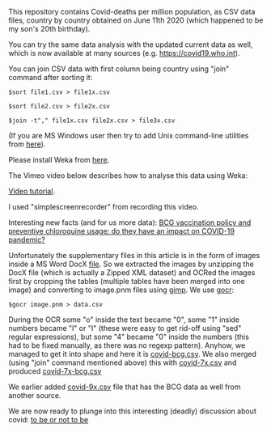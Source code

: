 This repository contains Covid-deaths per million population, as CSV data files, country by country obtained on June 11th 2020 (which happened to be my son's 20th birthday).

You can try the same data analysis with the updated current data as well, which is now available at many sources (e.g. https://covid19.who.int).

You can join CSV data with first column being country using "join" command after sorting it:

<code>$sort file1.csv > file1x.csv</code>

<code>$sort file2.csv > file2x.csv</code>

<code>$join -t"," file1x.csv file2x.csv > file3x.csv</code>

(If you are MS Windows user then try to add Unix command-line utilities from [here](https://sourceforge.net/projects/unxutils/files/unxutils/current/UnxUtils.zip)).

Please install Weka from [here](https://waikato.github.io/weka-wiki/downloading_weka/#windows_1).


The Vimeo video below describes how to analyse this data using Weka:

[Video tutorial](https://vimeo.com/433089942).

I used "simplescreenrecorder" from recording this video.

Interesting new facts (and for us more data):
[BCG vaccination policy and preventive chloroquine usage: do they have an impact on COVID-19 pandemic?](https://www.nature.com/articles/s41419-020-2720-9)

Unfortunately the supplementary files in this article is in the form of images inside a MS Word DocX [file](https://static-content.springer.com/esm/art%3A10.1038%2Fs41419-020-2720-9/MediaObjects/41419_2020_2720_MOESM1_ESM.docx).
So we extracted the images by unzipping the DocX file (which is actually a Zipped XML dataset) and OCRed the images first by cropping the tables (multiple tables have been merged into one image) and converting to image.pnm files using [gimp](https://www.gimp.org/). We use [gocr](http://jocr.sourceforge.net/):

<code>$gocr image.pnm > data.csv</code>

During the OCR some "o" inside the text became "0", some "1" inside numbers became "l" or "I" (these were easy to get rid-off using "sed" regular expressions), but some "4" became "0" inside the numbers (this had to be fixed manually, as there was no regexp pattern).
Anyhow, we managed to get it into shape and here it is [covid-bcg.csv](https://github.com/Sukii/Coronavirus-data/blob/master/covid-bcg.csv).
We also merged (using "join" command mentioned above) this with [covid-7x.csv](https://github.com/Sukii/Coronavirus-data/blob/master/covid-7x.csv) and produced [covid-7x-bcg.csv](https://github.com/Sukii/Coronavirus-data/blob/master/covid-7x-bcg.csv)

We earlier added [covid-9x.csv](https://github.com/Sukii/Coronavirus-data/blob/master/covid-9x.csv) file that has the BCG data as well from another source.

We are now ready to plunge into this interesting (deadly) discussion about covid:
[to be or not to be]()
